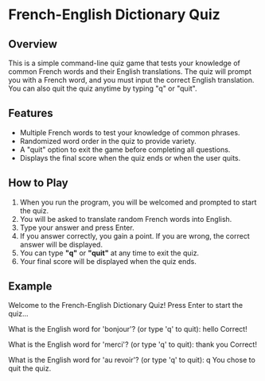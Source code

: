 # French-English Dictionary Quiz

## Overview
This is a simple command-line quiz game that tests your knowledge of common French words and their English translations. The quiz will prompt you with a French word, and you must input the correct English translation. You can also quit the quiz anytime by typing "q" or "quit".

## Features
- Multiple French words to test your knowledge of common phrases.
- Randomized word order in the quiz to provide variety.
- A "quit" option to exit the game before completing all questions.
- Displays the final score when the quiz ends or when the user quits.

## How to Play
1. When you run the program, you will be welcomed and prompted to start the quiz.
2. You will be asked to translate random French words into English.
3. Type your answer and press Enter.
4. If you answer correctly, you gain a point. If you are wrong, the correct answer will be displayed.
5. You can type **"q"** or **"quit"** at any time to exit the quiz.
6. Your final score will be displayed when the quiz ends.

## Example

Welcome to the French-English Dictionary Quiz! Press Enter to start the quiz...

What is the English word for 'bonjour'? (or type 'q' to quit): hello Correct!

What is the English word for 'merci'? (or type 'q' to quit): thank you Correct!

What is the English word for 'au revoir'? (or type 'q' to quit): q You chose to quit the quiz.

